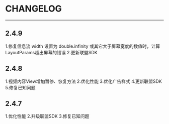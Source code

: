 # CHANGELOG
---

## 2.4.9
1.修复信息流 width 设置为 double.infinity 或其它大于屏幕宽度的数值时，计算LayoutParams超出屏幕的错误
2.更新联盟SDK

## 2.4.8
1.视频内容View增加暂停、恢复方法
2.优化性能
3.优化广告样式
4.更新联盟SDK
5.修复已知问题

## 2.4.7

1.优化性能
2.升级联盟SDK
3.修复已知问题